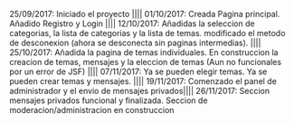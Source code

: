 25/09/2017: Iniciado el proyecto |||| 01/10/2017: Creada Pagina principal. Añadido Registro y Login |||| 12/10/2017: Añadidas la seleccion de categorias, la lista de categorias
y la lista de temas. modificado el metodo de desconexion (ahora se desconecta sin paginas intermedias). |||| 25/10/2017: Añadida la pagina de temas individuales. En construccion
la creacion de temas, mensajes y la eleccion de temas (Aun no funcionales por un error de JSF) |||| 07/11/2017: Ya se pueden elegir temas. Ya se pueden crear temas y mensajes.
|||| 19/11/2017: Comenzado el panel de administrador y el envio de mensajes privados|||| 26/11/2017: Seccion mensajes privados funcional y finalizada. Seccion de moderacion/administracion
en construccion

